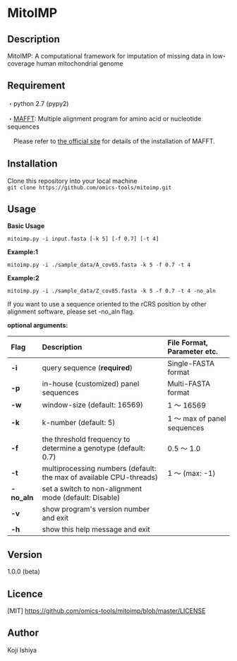 MitoIMP
====

## Description
MitoIMP: A computational framework for imputation of missing data in low-coverage human mitochondrial genome

## Requirement
・python 2.7 (pypy2)

・[MAFFT](https://mafft.cbrc.jp/alignment/software/): Multiple alignment program for amino acid or nucleotide sequences

  　Please refer to [the official site](https://mafft.cbrc.jp/alignment/software/) for details of the installation of MAFFT. 

## Installation

Clone this repository into your local machine  
`git clone https://github.com/omics-tools/mitoimp.git`  

## Usage

**Basic Usage**

`mitoimp.py -i input.fasta [-k 5] [-f 0.7] [-t 4]`

**Example:1**

`mitoimp.py -i ./sample_data/A_cov65.fasta -k 5 -f 0.7 -t 4`

**Example:2**

`mitoimp.py -i ./sample_data/Z_cov85.fasta -k 5 -f 0.7 -t 4 -no_aln`

  If you want to use a sequence oriented to the rCRS position by other alignment software, please set -no_aln flag.

**optional arguments:**

| Flag | Description | File Format, Parameter etc. |
|:-----------|:------------|:------------|
| **-i**       | query sequence (**required**) | Single-FASTA format |
| **-p**       | in-house (customized) panel sequences | Multi-FASTA format |
| **-w**       | window-size  (default: 16569)           | 1 〜 16569  |
| **-k**       | k-number  (default: 5)     |1 〜 max of panel sequences  |
| **-f**       | the threshold frequency to determine a genotype  (default: 0.7)  | 0.5 〜 1.0 |
| **-t**       | multiprocessing numbers (default: the max of available CPU-threads) | 1 〜 (max: -1) |
| **-no_aln**  | set a switch to non-alignment mode  (default: Disable)  |  |
| **-v**       | show program's version number and exit  | |
| **-h**       | show this help message and exit         | |

## Version

1.0.0 (beta)

## Licence

[MIT] https://github.com/omics-tools/mitoimp/blob/master/LICENSE

## Author

Koji Ishiya
